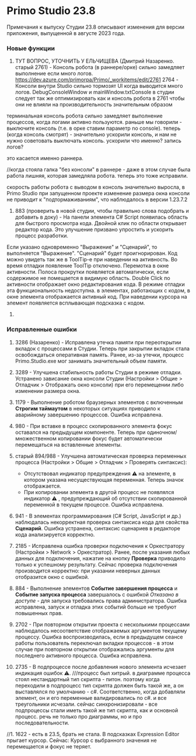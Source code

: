  # Primo Studio 23.8
Примечания к выпуску Студии 23.8 описывают изменения для версии приложения, выпущенной в августе 2023 года.

### Новые функции 

1. ТУТ ВОПРОС, УТОЧНИТЬ У ЕЛЬЧИЩЕВА (Дмитрий Назаренко. старый 2761) - Консоль робота (в раннере/орке) сильно замедляет выполнение если много логов. https://dev.azure.com/primorpa/Primo/_workitems/edit/2761
2764 - Консоли внутри Studio сильно тормозят UI когда выводится много логов. DebugConsoleWindow и mainWindow.txtConsole в студии следует так же оптимизировать как и консоль робота в 2761 чтобы они не влияли на производительность значительным образом

терминальная консоль робота сильно замедляет выполнение процессов, когда логами активно пользуются. раньше мы говорили - выключите консоль (т.е. в орке ставим параметр no console).
теперь (когда консоль смотрят) - значительно ускорили консоль, и нам не нужно советовать выключать консоль. 
ускорили что именно? запись логов?

это касается именно раннера. 

//когда стояла галка "без консоли" в раннере - даже в этом случае была работа лишняя, которая замедляла робота. теперь это тоже исправили.

скорость работы робота с выводом в консоль значительно выросла, в Primo Studio при запущенном проекте изменение размера окна консоли не приводит к "подтормаживаниям", что наблюдалось в версии 1.23.7.2


1. 883 (проверить в новой студии, чтобы правильно слова подобрать и добавить в доку) - На панели элемента C# Script появилась область для быстрого просмотра кода. Двойной клик по области открывает редактор кода. Это улучшение призвано упростить и ускорить процесс разработки.
  
Если указано одновременно "Выражение" и "Сценарий", то выполняется "Выражение". "Сценарий" будет проигнорирован. Код можно увидеть так же в ToolTip-е при наведении на активность. Во время отладки появление ToolTip отключено. Перемотка в окне активности. Полоса прокрутки появляется автоматически, если содержимое не помещается в видимую область.
 Double Click по активности отображает окно редактирования кода. В режиме отладки эта функциональность недоступна.
в элементах, работающих с кодом, в окне элемента отображается активный код. При наведении курсора на элемент появляется всплывающая подсказка с кодом. 

1.


### Исправленные ошибки

1. 3286 (Назаренко) - Исправлена утечка памяти при переоткрытии вкладок с процессами в Студии. Теперь при закрытии вкладок стала освобождаться оперативная память. Ранее, из-за утечки, процесс Primo.Studio.exe мог занимать значительный объем памяти. 
1. 3289 - Улучшена стабильность работы Студии в режиме отладки. Устранено зависание окна консоли Студии (Настройки > Общие > Отладчик > Отображать окно консоли) при его перемещении либо изменении размера окна. 
1. 1179 - Выполнение роботом браузерных элементов с включенным **Строгим таймаутом** в некоторых ситуациях приводило к аварийному завершению процессов. Ошибка исправлена.
1. 980 - При вставке в процесс скопированного элемента фокус оставался на предыдущем компоненте. Теперь при одиночном/множественном копировании фокус будет автоматически перемещаться на вставленные элементы.
1. старый 894/988 - Улучшена автоматическая проверка переменных процесса (Настройки > Общие > Отладчик > Проверять синтаксис):
   * Отсутствовал индикатор предупреждения ⚠️ на элементе, в котором указана несуществующая переменная. Теперь значок отображается.
   * При копировании элемента в другой процесс не появлялся индикатор ⚠️ , предупреждающий об отсутствии скопированной переменной в текущем процессе. Ошибка исправлена.
1. 941 - В элементах программирования (C# Script, JavaScript и др.) наблюдалась некорректная проверка синтаксиса кода для свойства **Сценарий**. Ошибка устранена, синтаксис сценариев в редакторе кода анализируется корректно.
1. 2185 - Исправлена ошибка проверки подключения к Оркестратору (Настройки > Network > Оркестратор). Ранее, после указания любых данных для подключения, нажатие на кнопку **Проверка** приводило только к успешному результату. Сейчас проверка подключения производится корректно: при указании неверных данных отобразится окно с ошибкой.
1. 884 - Выполнение элементов **Событие завершения процесса** и **Событие запуска процесса** завершалось с ошибкой *Отказано в доступе* - для запуска требовались права администратора. Ошибка исправлена, запуск и отладка этих событий больше не требуют повышенных прав. 
1. 2702 - При повторном открытии проекта с несколькими процессами наблюдалось несоответствие отображаемых аргументов текущему процессу. Ошибка воспроизводилась, если в предыдущем сеансе работы пользователь переключал вкладки процессов - в этом случае при повторном открытии отображались аргументы для последнего активного процесса. Ошибка исправлена.

1. 2735 - В подпроцессе после добавления нового элемента исчезает индикация ошибок ⚠️.
///процесс был хитрый. в диаграмме процесса стоял нестандартный тип скрипта - питон. поэтому когда переходили в подпроцесс тип скрипта должен быть такой же, а он выставлялся по умолчанию - с#. Соответственно, когда добавляли элемент, он и его переменные валидировались по с#. и все треугольники исчезали. сейчас синхронизировали - все подпроцессы стали иметь такой же тип скрипта, как и основной процесс. 
речь не только про диаграммы, но и про последовательности.


//1. 1622 - есть в 23.5, брать не стала. В подсказках Expression Editor прыгает курсор. Сейчас: Курсор с выбранного значения не перемещается и фокус не теряет.
